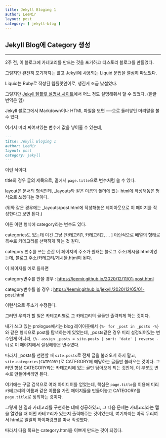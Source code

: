 ```yaml
---
title: Jekyll Bloging 1
author: LeeMir
layout: post
category: [ jekyll-blog ]
---
```


## Jekyll Blog에 Category 생성

- - -

2주 전, 이 블로그에 카테고리를 만드는 것을 포기하고 티스토리 블로그를 만들었다.



그렇지만 완전히 포기하지는 않고 Jekyll에 사용되는 Liquid 문법을 열심히 파보았다.

Liquid는 Ruby로 작성된 템플릿언어로, 생긴게 조금 낯설었다.



그렇지만 [Jekyll 템플릿 설명서 사이트](https://jekyllrb-ko.github.io/)에서 어느 정도 설명해줘서 할 수 있었다. (한글 번역은 덤)



Jekyll 블로그에서 Markdown이나 HTML 파일을 보면 ---으로 둘러쌓인 머리말을 볼 수 있다.

여기서 미리 짜여져있는 변수에 값을 넣어줄 수 있는데,



```markdown
---
title: Jekyll Bloging 1
author: LeeMir
layout: post
category: jekyll
---
```

이런 식이다.

title의 경우 글의 제목으로, 밑에서 ```page.title```으로 변수처럼 쓸 수 있다.

layout은 문서의 형식인데,  _layouts와 같은 이름의 폴더에 있는 html에 작성해놓은 형식으로 쓰겠다는 것이다.

(위와 같은 경우에는 _layouts/post.html에 작성해놓은 레이아웃으로 이 페이지를 작성한다고 보면 된다.)



여튼 이런 형식에 category라는 변수도 있다.

categories도 있는데 이건 그냥 [카테고리1, 카테고리2, ... ] 이런식으로 배열의 형태로 복수로 카테고리를 선택하게 하는 것 같다.

category 변수를 쓰는 순간 이 페이지의 주소가 원래는 블로그 주소/게시물.html이었는데, 블로그 주소/카테고리/게시물.html이 된다.

이 페이지를 예로 들자면

category변수를 안쓸 경우 : https://leemir.github.io/2020/12/11/01-post.html

category변수를 쓸 경우 : https://leemir.github.io/jekyll/2020/12/05/01-post.html

이런식으로 주소가 수정된다.



그러면 우리가 할 일은 카테고리별로 그 카테고리의 글들만 출력되게 하는 것이다.

내가 쓰고 있는 prologue에서는 blog 레이아웃에서 ```{%- for _post in _posts -%}```와 같은 형식으로 post를 탐색하는게 있었는데, _posts같은 경우 미리 설정되어있는 변수인게 아니라, ```{%- assign _posts = site.posts | sort: 'date' | reverse -%}```로 이 페이지에서 설정해놓은 변수였다.



따라서 _posts를 선언할 때 ```site.posts```로 전체 글을 불러오게 하지 말고, ```site.categories[CATEGORY]```로 CATEGORY에 해당하는 글들만 불러오는 것이다. 그러면 항상 CATEGORY라는 카테고리에 있는 글만 담아오게 되는 것인데, 이 부분도 변수로 만들어버리면 된다.



여기에는 구글 검색으로 여러 아이디어를 얻었는데, 핵심은 ```page.title```을 이용해 미리 카테고리의 이름과 같은 이름을 가진 페이지들을 만들어놓고 CATEGORY를 ```page.title```로 정의하는 것이다.



그렇게 한 결과 카테고리를 구현하는 데에 성공하였고, 그 다음 문제는 카테고리라는 탭을 열었을 때 어떤 카테고리가 있는지 출력해주는 것이었는데, 여기까지는 아직 무리여서 html로 일일히 하이퍼링크를 따서 작성했다.



따라서 다음 목표는 category.html을 이쁘게 만드는 것이 되겠다.